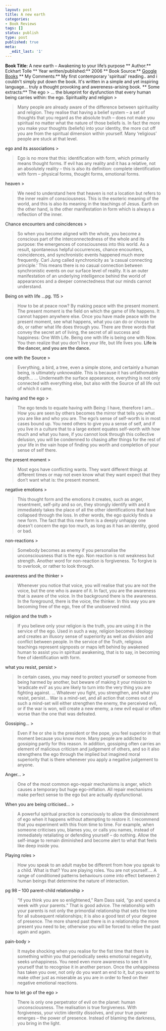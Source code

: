 ```yaml
---
layout: post
title: A new earth
categories:
- Book Reviews
tags: []
status: publish
type: post
published: true
meta:
  _edit_last: '1'
---
```

**Book Title:** A new earth – Awakening to your life’s purpose ** Author:** Eckhart Tolle ** Year written/published:** 2006 ** Book Source:** [Google Books](http://books.google.com/books?id=FqEQAAAACAAJ&dq=A+new+earth+eckhart) ** My Comments:** My first contemporary 'spiritual' reading.. and i couldn't simply put down the book. It's written in a simple and yet inspiring language... truly a thought provoking and awereness-arising book. ** Some extracts:** The ego > … the blueprint for dysfunction that every human being carries within: the ego.
Spirituality and religion >  

> Many people are already aware of the difference between spirituality and religion. They realise that having a belief system – a set of thoughts that you regard as the absolute truth – does not make you spiritual no matter what the nature of those beliefs is. In fact the more you make your thoughts (beliefs) into your identity, the more cut off you are from the spiritual dimension within yourself. Many ‘religious’ people are stuck at that level.

ego and its associations >  

> Ego is no more that this: identification with form, which primarily means thought forms. If evil has any reality and it has a relative, not an absolutely reality – this is also its definition: complete identification with form – physical forms, thought forms, emotional forms.

heaven >  

> We need to understand here that heaven is not a location but refers to the inner realm of consciousness. This is the esoteric meaning of the world, and this is also its meaning in the teachings of Jesus. Earth on the other hand, is the other manifestation in form which is always a reflection of the inner.

Chance encounters and coincidences >  

> So when you become aligned with the whole, you become a conscious part of the interconnectedness of the whole and its purpose: the emergences of consciousness into this world. As a result, spontaneous helpful occurrences, chance encounters, coincidences, and synchronistic events happened much more frequently. Carl Jung called synchronicity as ‘a casual connecting principle.’ This means there is no casual connection between synchronistic events on our surface level of reality. It is an outer manifestation of an underlying intelligence behind the world of appearances and a deeper connectedness that our minds cannot understand.

Being on with life ...pg. 115 >  

> How to be at peace now? By making peace with the present moment. The present moment is the field on which the game of life happens. It cannot happen anywhere else. Once you have made peace with the present moment, see what happens, what you can do or choose to do, or rather what life does through you. There are three words that convey the secret art of living, the secret of all success and happiness: One With Life. Being one with life is being one with Now. You then realize that you don't live your life, but life lives you. **Life is the dancer, and you are the dance.**

  one with the Source >  

> Everything, a bird, a tree, even a simple stone, and certainly a human being, is ultimately unknowable. This is because it has unfathomable depth… … Underneath the surface appearance, everything is not only connected with everything else, but also with the Source of all life out of which it came.

having and the ego >  

> The ego tends to equate having with Being: I have, therefore I am… How you are seen by others becomes the mirror that tells you what you are like and who you are. The ego’s sense of self-worth is in most cases bound up. You need others to give you a sense of self, and if you live in a culture that to a large extent equates self-worth with how much and what you have, if you cannot look through this collective delusion, you will be condemned to chasing after things for the rest of your life in the vain hope of finding you worth and completion of your sense of self there.

the present moment >  

> Most egos have conflicting wants. They want different things at different times or may not even know what they want expect that they don’t want what is: the present moment.

negative emotions >  

> This thought form and the emotions it creates, such as anger, resentment, self-pity and so on, they strongly identify with and it immediately takes the place of all the other identifications that have collapsed through the loss. In other words, the ego quickly finds a new form. The fact that this new form is a deeply unhappy one doesn’t concern the ego too much, as long as it has an identity, good or bad.

non-reactions >  

> Somebody becomes as enemy if you personalise the unconsciousness that is the ego. Non reaction is not weakness but strength. Another word for non-reaction is forgiveness. To forgive is to overlook, or rather to look through.

awareness and the thinker >  

> Whenever you notice that voice, you will realise that you are not the voice, but the one who is aware of it. In fact, you are the awareness that is aware of the voice. In the background there is the awareness. In the foreground, there is the voice, the thinker. In this way you are becoming free of the ego, free of the unobserved mind.

religion and the truth >  

> If you believe only your religion is the truth, you are using it in the service of the ego. Used in such a way, religion becomes ideology and creates an illusory sense of superiority as well as division and conflict between people. In the service of the Truth, religious teachings represent signposts or maps left behind by awakened human to assist you in spiritual awakening, that is to say, in becoming free of identification with form.

what you resist, persist >  

> In certain cases, you may need to protect yourself or someone from being harmed by another, but beware of making it your mission to ‘eradicate evil’ as you are likely to turn into the very thing you are fighting against. … Whatever you fight, you strengthen, and what you resist, persist… War is a mind-set, and all action that comes out of such a mind-set will either strengthen the enemy, the perceived evil, or if the war is won, will create a new enemy, a new evil equal or often worse than the one that was defeated.

Gossiping… >  

> Even if he or she is the president or the pope, you feel superior in that moment because you know more. Many people are addicted to gossiping partly for this reason. In addition, gossiping often carries an element of malicious criticism and judgement of others, and so it also strengthens the ego through the implied but imagined moral superiority that is there whenever you apply a negative judgement to anyone.

Anger… >  

> One of the most common ego-repair mechanisms is anger, which causes a temporary but huge ego-inflation. All repair mechanisms make perfect sense to the ego but are actually dysfunctional.

When you are being criticised… >  

> A powerful spiritual practice is consciously to allow the diminishment of ego when it happens without attempting to restore it. I recommend that you experiment with this from time to time. For example, when someone criticises you, blames you, or calls you names, instead of immediately retaliating or defending yourself – do nothing. Allow the self-image to remain diminished and become alert to what that feels like deep inside you.

Playing roles >  

> How you speak to an adult maybe be different from how you speak to a child. What is that? You are playing roles. You are not yourself…. A range of conditioned patterns behaviours come into effect between 2 human beings that determine the nature of interaction.

pg 98 – 100 parent-child relationship >  

> “If you think you are so enlightened,” Ram Dass said, “go and spend a week with your parents.” That is good advice. The relationship with your parents is not only the primordial relationship that sets the tone for all subsequent relationships; it is also a good test of your degree of presence. The more shared past there is in a relationship the more present you need to be; otherwise you will be forced to relive the past again and again.

pain-body >  

> It maybe shocking when you realise for the fist time that there is something within you that periodically seeks emotional negativity, seeks unhappiness. You need even more awareness to see it in yourself that to recognise it in another person. Once the unhappiness has taken you over, not only do you want an end to it, but you want to make other just as miserable as you are in order to feed on their negative emotional reactions.

how to let go of the ego >  

> There is only one perpetrator of evil on the planet: human unconsciousness. The realisation is true forgiveness. With forgiveness, your victim identity dissolves, and your true power emerges – the power of presence. Instead of blaming the darkness, you bring in the light.

